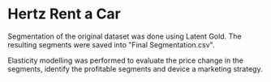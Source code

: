 # Hertz Rent a Car
Segmentation of the original dataset was done using Latent Gold. The resulting segments were saved into "Final Segmentation.csv".

Elasticity modelling was performed to evaluate the price change in the segments, identify the profitable segments and device a marketing strategy.